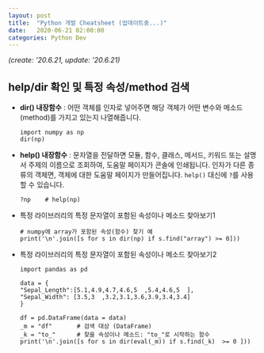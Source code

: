 ```yaml
---
layout: post
title:  "Python 개발 Cheatsheet (업데이트중...)"
date:   2020-06-21 02:00:00
categories: Python Dev
---
```


*(create: '20.6.21, update: '20.6.21)*

## help/dir 확인 및 특정 속성/method 검색

- **dir() 내장함수** : 어떤 객체를 인자로 넣어주면 해당 객체가 어떤 변수와 메소드(method)를 가지고 있는지 나열해줍니다.

  ~~~ipython
  import numpy as np
  dir(np)
  ~~~

- **help() 내장함수** : 문자열을 전달하면 모듈, 함수, 클래스, 메서드, 키워드 또는 설명서 주제의 이름으로 조회하여, 도움말 페이지가 콘솔에 인쇄됩니다. 인자가 다른 종류의 객체면, 객체에 대한 도움말 페이지가 만들어집니다. `help()` 대신에 `?`를 사용할 수 있습니다.
  
  ~~~ipython
  ?np    # help(np)
  ~~~

- 특정 라이브러리의 특정 문자열이 포함된 속성이나 메소드 찾아보기1

  ~~~ipython
  # numpy에 array가 포함된 속성(함수) 찾기 예
  print('\n'.join([s for s in dir(np) if s.find("array") >= 0]))
  ~~~

- 특정 라이브러리의 특정 문자열이 포함된 속성이나 메소드 찾아보기2

  ~~~
  import pandas as pd

  data = {
  "Sepal_Length":[5.1,4.9,4.7,4.6,5  ,5.4,4.6,5  ],
  "Sepal_Width": [3.5,3  ,3.2,3.1,3.6,3.9,3.4,3.4]
  }

  df = pd.DataFrame(data = data)    
  _m = "df"       # 검색 대상 (DataFrame)
  _k = "to_"      # 찾을 속성이나 메소드: "to_"로 시작하는 함수
  print('\n'.join([s for s in dir(eval(_m)) if s.find(_k)  >= 0 ]))
  ~~~

